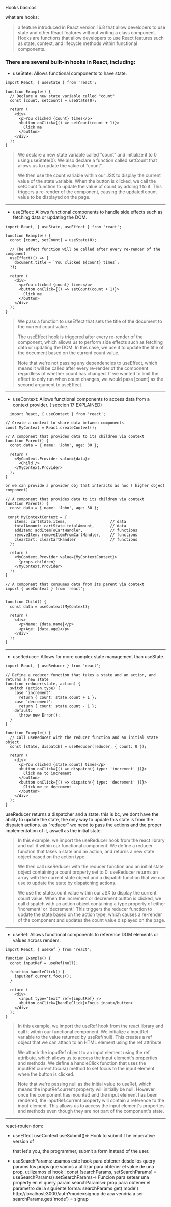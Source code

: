 
Hooks básicos

what are hooks:
>  a feature introduced in React version 16.8 that allow developers to use state and other React features without writing a class component. Hooks are functions that allow developers to use React features such as state, context, and lifecycle methods within functional components.

### There are several built-in hooks in React, including:

- useState: Allows functional components to have state.
```
import React, { useState } from 'react';

function Example() {
  // Declare a new state variable called "count"
  const [count, setCount] = useState(0);

  return (
    <div>
      <p>You clicked {count} times</p>
      <button onClick={() => setCount(count + 1)}>
        Click me
      </button>
    </div>
  );
}

```
> We declare a new state variable called "count" and initialize it to 0 using useState(0). We also declare a function called setCount that allows us to update the value of "count".
>
> We then use the count variable within our JSX to display the current value of the state variable. When the button is clicked, we call the setCount function to update the value of count by adding 1 to it. This triggers a re-render of the component, causing the updated count value to be displayed on the page.
------------------------------------
- useEffect: Allows functional components to handle side effects such as fetching data or updating the DOM.
```
import React, { useState, useEffect } from 'react';

function Example() {
  const [count, setCount] = useState(0);

  // The effect function will be called after every re-render of the component
  useEffect(() => {
    document.title = `You clicked ${count} times`;
  });

  return (
    <div>
      <p>You clicked {count} times</p>
      <button onClick={() => setCount(count + 1)}>
        Click me
      </button>
    </div>
  );
}

```
> We pass a function to useEffect that sets the title of the document to the current count value.
>
> The useEffect hook is triggered after every re-render of the component, which allows us to perform side effects such as fetching data or updating the DOM. In this case, we use it to update the title of the document based on the current count value.
>
> Note that we're not passing any dependencies to useEffect, which means it will be called after every re-render of the component regardless of whether count has changed. If we wanted to limit the effect to only run when count changes, we would pass [count] as the second argument to useEffect.

------------------------------------
- useContext: Allows functional components to access data from a context provider.
( seccion 17 EXPLAINED)
```
  import React, { useContext } from 'react';

// Create a context to share data between components
const MyContext = React.createContext();

// A component that provides data to its children via context
function Parent() {
  const data = { name: 'John', age: 30 };

  return (
    <MyContext.Provider value={data}>
      <Child />
    </MyContext.Provider>
  );
}

or we can provide a provider obj that interacts as hoc ( higher object component)

// A component that provides data to its children via context
function Parent() {
  const data = { name: 'John', age: 30 };

 const MyContextContext = {
    items: cartState.items,                   // data
    totalAmount: cartState.totalAmount,       // data
    addItem: addItemToCartHandler,            // functions
    removeItem: removeItemFromCartHandler,    // functions
    clearCart: clearCartHandler               // functions
  };

  return (
    <MyContext.Provider value={MyContextContext}>
      {props.children}
    </MyContext.Provider>
  );
}
```

```
// A component that consumes data from its parent via context
import { useContext } from 'react';


function Child() {
  const data = useContext(MyContext);

  return (
    <div>
      <p>Name: {data.name}</p>
      <p>Age: {data.age}</p>
    </div>
  );
}

```
------------------------------------
- useReducer: Allows for more complex state management than useState.

```
import React, { useReducer } from 'react';

// Define a reducer function that takes a state and an action, and returns a new state
function reducer(state, action) {
  switch (action.type) {
    case 'increment':
      return { count: state.count + 1 };
    case 'decrement':
      return { count: state.count - 1 };
    default:
      throw new Error();
  }
}

function Example() {
  // Call useReducer with the reducer function and an initial state object
  const [state, dispatch] = useReducer(reducer, { count: 0 });

  return (
    <div>
      <p>You clicked {state.count} times</p>
      <button onClick={() => dispatch({ type: 'increment' })}>
        Click me to increment
      </button>
      <button onClick={() => dispatch({ type: 'decrement' })}>
        Click me to decrement
      </button>
    </div>
  );
}

```
 useReducer returns a dispatcher and a state. this is bc, we dont have the ability to update the state, the only way to update this state is from the dispatch actions. as "reducer" we need to pass the actions and the proper implementation of it, aswell as the initial state.

> In this example, we import the useReducer hook from the react library and call it within our functional component. We define a reducer function that takes a state and an action, and returns a new state object based on the action type.
>
> We then call useReducer with the reducer function and an initial state object containing a count property set to 0. useReducer returns an array with the current state object and a dispatch function that we can use to update the state by dispatching actions.
>
> We use the state.count value within our JSX to display the current count value. When the increment or decrement button is clicked, we call dispatch with an action object containing a type property of either 'increment' or 'decrement'. This triggers the reducer function to update the state based on the action type, which causes a re-render of the component and updates the count value displayed on the page.
------------------------------------


- useRef: Allows functional components to reference DOM elements or values across renders.


```
import React, { useRef } from 'react';

function Example() {
  const inputRef = useRef(null);

  function handleClick() {
    inputRef.current.focus();
  }

  return (
    <div>
      <input type="text" ref={inputRef} />
      <button onClick={handleClick}>Focus input</button>
    </div>
  );
}

```

> In this example, we import the useRef hook from the react library and call it within our functional component. We initialize a inputRef variable to the value returned by useRef(null). This creates a ref object that we can attach to an HTML element using the ref attribute.
>
> We attach the inputRef object to an input element using the ref attribute, which allows us to access the input element's properties and methods. We define a handleClick function that uses the inputRef.current.focus() method to set focus to the input element when the button is clicked.
> 
> Note that we're passing null as the initial value to useRef, which means the inputRef.current property will initially be null. However, once the component has mounted and the input element has been rendered, the inputRef.current property will contain a reference to the input element. This allows us to access the input element's properties and methods even though they are not part of the component's state.

------------------------------------

react-router-dom:

- useEffect
useContext
useSubmit()=> Hook to submit 
The imperative version of <Form> that let's you, the programmer, submit a form instead of the user.

- useSearchParams:
  usamos este hook para obtener desde los query params los props que vamos a utilizar 
  para obtener el value de una prop,  utilizamos el hook :
    const [searchParams, setSearchParams] = useSearchParams()
  setSearchParams=> Funcion para setear una property en el query param
  searchParams=> prop para obtener el parametro de la siguiente forma:  searchParams.get('mode') 
    http://localhost:3000/auth?mode=signup de aca vendria a ser  searchParams.get('mode')  = signup